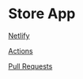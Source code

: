 # Store App

[Netlify](https://zealous-raman-54f37a.netlify.app)

[Actions](https://github.com/IbrahimAbuawad/storefront/actions)

[Pull Requests](https://github.com/IbrahimAbuawad/storefront/pulls)
